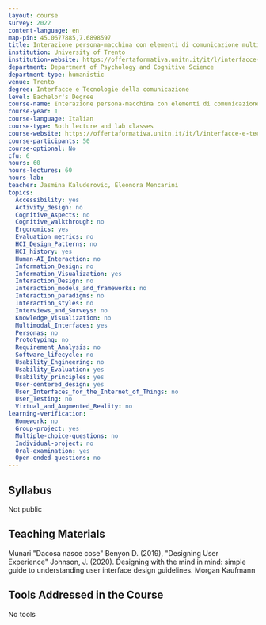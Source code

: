```yaml
---
layout: course
survey: 2022
content-language: en
map-pin: 45.0677885,7.6898597
title: Interazione persona-macchina con elementi di comunicazione multimodale
institution: University of Trento
institution-website: https://offertaformativa.unitn.it/it/l/interfacce-e-tecnologie-della-comunicazione 
department: Department of Psychology and Cognitive Science
department-type: humanistic
venue: Trento
degree: Interfacce e Tecnologie della comunicazione
level: Bachelor's Degree
course-name: Interazione persona-macchina con elementi di comunicazione multimodale
course-year: 1
course-language: Italian
course-type: Both lecture and lab classes
course-website: https://offertaformativa.unitn.it/it/l/interfacce-e-tecnologie-della-comunicazione/cosa-si-studia
course-participants: 50
course-optional: No
cfu: 6
hours: 60
hours-lectures: 60
hours-lab: 
teacher: Jasmina Kaluderovic, Eleonora Mencarini
topics: 
  Accessibility: yes
  Activity_design: no
  Cognitive_Aspects: no
  Cognitive_walkthrough: no
  Ergonomics: yes
  Evaluation_metrics: no
  HCI_Design_Patterns: no
  HCI_history: yes
  Human-AI_Interaction: no
  Information_Design: no
  Information_Visualization: yes
  Interaction_Design: no
  Interaction_models_and_frameworks: no
  Interaction_paradigms: no
  Interaction_styles: no
  Interviews_and_Surveys: no
  Knowledge_Visualization: no
  Multimodal_Interfaces: yes
  Personas: no
  Prototyping: no
  Requirement_Analysis: no
  Software_lifecycle: no
  Usability_Engineering: no
  Usability_Evaluation: yes
  Usability_principles: yes
  User-centered_design: yes
  User_Interfaces_for_the_Internet_of_Things: no
  User_Testing: no
  Virtual_and_Augmented_Reality: no
learning-verification: 
  Homework: no 
  Group-project: yes 
  Multiple-choice-questions: no 
  Individual-project: no 
  Oral-examination: yes 
  Open-ended-questions: no 
---
```



## Syllabus 
Not public

## Teaching Materials 
Munari "Dacosa nasce cose"
Benyon D. (2019), "Designing User Experience"
Johnson, J. (2020). Designing with the mind in mind: simple guide to understanding user interface design guidelines. Morgan Kaufmann

## Tools Addressed in the Course 
No tools
